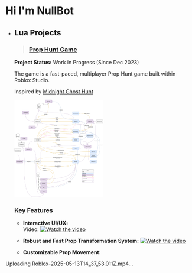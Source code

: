 # Hi I'm NullBot

- ## Lua Projects
  >### [Prop Hunt Game](https://www.roblox.com/games/15770783003/Game)
    **Project Status:** Work in Progress (Since Dec 2023)
    
    The game is a fast-paced, multiplayer Prop Hunt game built within Roblox Studio.
    
    Inspired by [Midnight Ghost Hunt](https://store.steampowered.com/app/915810/Midnight_Ghost_Hunt/)

    <img src="images/Networking_PropHunt.png" height="50%" width="50%" alt="Networking"/>

    ### Key Features
    - **Interactive UI/UX:**  
  Video:
[![Watch the video](https://github.com/user-attachments/assets/0559c8c3-53d1-4ec8-836d-c18a863a613c)](https://github.com/user-attachments/assets/66486fbd-8dcf-457c-8f4a-076e5262ae68)
    - **Robust and Fast Prop Transformation System:**
[![Watch the video]()](https://github.com/user-attachments/assets/66486fbd-8dcf-457c-8f4a-076e5262ae68)

    - **Customizable Prop Movement:**






Uploading Roblox-2025-05-13T14_37_53.011Z.mp4…

